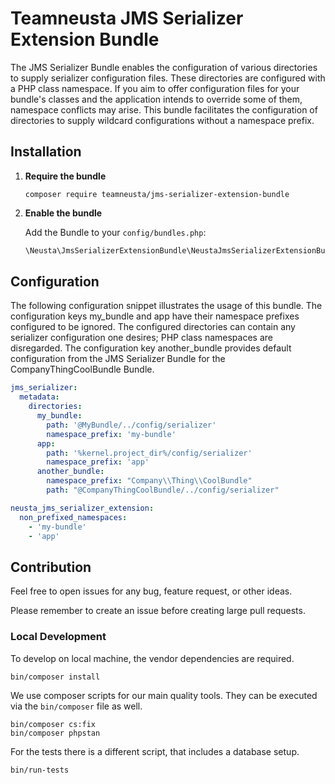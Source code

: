 # Teamneusta JMS Serializer Extension Bundle

The JMS Serializer Bundle enables the configuration of various directories to supply serializer configuration files. These directories are configured with a PHP class namespace. If you aim to offer configuration files for your bundle's classes and the application intends to override some of them, namespace conflicts may arise. This bundle facilitates the configuration of directories to supply wildcard configurations without a namespace prefix.

## Installation

1. **Require the bundle**

   ```shell script
   composer require teamneusta/jms-serializer-extension-bundle
   ```

2. **Enable the bundle**

   Add the Bundle to your `config/bundles.php`:

   ```php
   \Neusta\JmsSerializerExtensionBundle\NeustaJmsSerializerExtensionBundle::class => ['all' => true],
   ```

## Configuration

The following configuration snippet illustrates the usage of this bundle. The configuration keys my_bundle and app have their namespace prefixes configured to be ignored. The configured directories can contain any serializer configuration one desires; PHP class namespaces are disregarded. The configuration key another_bundle provides default configuration from the JMS Serializer Bundle for the CompanyThingCoolBundle Bundle.

```yaml
jms_serializer:
  metadata:
    directories:
      my_bundle:
        path: '@MyBundle/../config/serializer'
        namespace_prefix: 'my-bundle'
      app:
        path: '%kernel.project_dir%/config/serializer'
        namespace_prefix: 'app'
      another_bundle:
        namespace_prefix: "Company\\Thing\\CoolBundle"
        path: "@CompanyThingCoolBundle/../config/serializer"

neusta_jms_serializer_extension:
  non_prefixed_namespaces:
    - 'my-bundle'
    - 'app'
```

## Contribution

Feel free to open issues for any bug, feature request, or other ideas.

Please remember to create an issue before creating large pull requests.

### Local Development

To develop on local machine, the vendor dependencies are required.

```shell
bin/composer install
```

We use composer scripts for our main quality tools. They can be executed via the `bin/composer` file as well.

```shell
bin/composer cs:fix
bin/composer phpstan
```

For the tests there is a different script, that includes a database setup.

```shell
bin/run-tests
```
